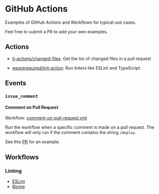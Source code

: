 # GitHub Actions

Examples of GitHub Actions and Workflows for typical use cases.

Feel free to submit a PR to add your own examples.

## Actions

- [tj-actions/changed-files](https://github.com/tj-actions/changed-files): Get the list of changed files in a pull request

- [wearerequired/lint-action](https://github.com/wearerequired/lint-action): Run linters like ESLint and TypeScript.

## Events

### `issue_comment`

#### Comment on Pull Request
Workflow: [comment-on-pull-request.yml](.github/workflows/comment-on-pull-request.yml)

Run the workflow when a specific comment is made on a pull request. The workflow will only run if the comment contains the string `/deploy`.

See this [PR](https://github.com/zirkelc/github-actions-workflows/pull/2) for an example.


## Workflows

### Linting

- [ESLint](.github/workflows/lint-eslint.yml)
- [Biome](.github/workflows/lint-biome.yml)

